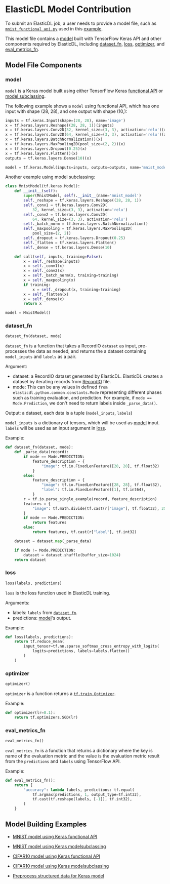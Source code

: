# ElasticDL Model Contribution

To submit an ElasticDL job, a user needs to provide a model file, such as
[`mnist_functional_api.py`](https://github.com/sql-machine-learning/elasticdl/blob/develop/model_zoo/mnist_functional_api/mnist_functional_api.py)
used in this
[example](https://github.com/sql-machine-learning/elasticdl/blob/develop/doc/tutorials/elasticdl_cloud.md#submit-the-first-job-with-low-priority).

This model file contains a [model](#model) built with TensorFlow Keras API and
other components required by ElasticDL, including [dataset\_fn](#dataset_fn),
[loss](#loss), [optimizer](#optimizer), and
[eval_metrics_fn](#eval\_metrics\_fn).

## Model File Components

### model

`model` is a Keras model built using either TensorFlow Keras [functional
API](https://www.tensorflow.org/guide/keras#functional_api) or [model
subclassing](https://www.tensorflow.org/guide/keras#model_subclassing).

The following example shows a `model` using functional API, which has one input
with shape (28, 28), and one output with shape (10,):

```python
inputs = tf.keras.Input(shape=(28, 28), name='image')
x = tf.keras.layers.Reshape((28, 28, 1))(inputs)
x = tf.keras.layers.Conv2D(32, kernel_size=(3, 3), activation='relu')(x)
x = tf.keras.layers.Conv2D(64, kernel_size=(3, 3), activation='relu')(x)
x = tf.keras.layers.BatchNormalization()(x)
x = tf.keras.layers.MaxPooling2D(pool_size=(2, 2))(x)
x = tf.keras.layers.Dropout(0.25)(x)
x = tf.keras.layers.Flatten()(x)
outputs = tf.keras.layers.Dense(10)(x)

model = tf.keras.Model(inputs=inputs, outputs=outputs, name='mnist_model')
```

Another example using model subclassing:

```python
class MnistModel(tf.keras.Model):
    def __init__(self):
        super(MnistModel, self).__init__(name='mnist_model')
        self._reshape = tf.keras.layers.Reshape((28, 28, 1))
        self._conv1 = tf.keras.layers.Conv2D(
            32, kernel_size=(3, 3), activation='relu')
        self._conv2 = tf.keras.layers.Conv2D(
            64, kernel_size=(3, 3), activation='relu')
        self._batch_norm = tf.keras.layers.BatchNormalization()
        self._maxpooling = tf.keras.layers.MaxPooling2D(
            pool_size=(2, 2))
        self._dropout = tf.keras.layers.Dropout(0.25)
        self._flatten = tf.keras.layers.Flatten()
        self._dense = tf.keras.layers.Dense(10)

    def call(self, inputs, training=False):
        x = self._reshape(inputs)
        x = self._conv1(x)
        x = self._conv2(x)
        x = self._batch_norm(x, training=training)
        x = self._maxpooling(x)
        if training:
            x = self._dropout(x, training=training)
        x = self._flatten(x)
        x = self._dense(x)
        return x

model = MnistModel()
```

### dataset_fn

```python
dataset_fn(dataset, mode)
```

`dataset_fn` is a function that takes a RecordIO `dataset` as input,
pre-processes the data as needed, and returns the a dataset containing
`model_inputs` and `labels` as a pair.

Argument:

- dataset: a RecordIO dataset generated by ElasticDL. ElasticDL creates a
dataset by iterating records from
[RecordIO](https://github.com/elasticdl/recordio) file.
- mode: This can be any values in defined `from
elasticdl.python.common.constants.Mode` representing different phases such as
training
evaluation, and prediction. For example, if `mode == Mode.Prediction`, we don't
need to return labels inside `_parse_data()`.

Output: a dataset, each data is a tuple (`model_inputs`, `labels`)

`model_inputs` is a dictionary of tensors, which will be used as
[model](#model) input. `labels` will be used as an input argument in
[loss](#loss).

Example:

```python
def dataset_fn(dataset, mode):
    def _parse_data(record):
        if mode == Mode.PREDICTION:
            feature_description = {
                "image": tf.io.FixedLenFeature([28, 28], tf.float32)
            }
        else:
            feature_description = {
                "image": tf.io.FixedLenFeature([28, 28], tf.float32),
                "label": tf.io.FixedLenFeature([1], tf.int64),
            }
        r = tf.io.parse_single_example(record, feature_description)
        features = {
            "image": tf.math.divide(tf.cast(r["image"], tf.float32), 255.0)
        }
        if mode == Mode.PREDICTION:
            return features
        else:
            return features, tf.cast(r["label"], tf.int32)

    dataset = dataset.map(_parse_data)

    if mode != Mode.PREDICTION:
        dataset = dataset.shuffle(buffer_size=1024)
    return dataset
```

### loss

```python
loss(labels, predictions)
```

`loss` is the loss function used in ElasticDL training.

Arguments:

- labels: `labels` from [`dataset_fn`](#dataset_fn).
- predictions:  [model](#model)'s output.

Example:

```python
def loss(labels, predictions):
    return tf.reduce_mean(
        input_tensor=tf.nn.sparse_softmax_cross_entropy_with_logits(
            logits=predictions, labels=labels.flatten()
        )
    )
```

### optimizer

```python
optimizer()
```

`optimizer` is a function returns a
[`tf.train.Optimizer`](https://www.tensorflow.org/api_docs/python/tf/train/Optimizer).

Example:

```python
def optimizer(lr=0.1):
    return tf.optimizers.SGD(lr)
```

### eval_metrics_fn

```python
eval_metrics_fn()
```

`eval_metrics_fn` is a function that returns a dictionary where the key is name
of the evaluation metric and the value
is the evaluation metric result from the `predictions` and `labels` using
TensorFlow API.

Example:

```python
def eval_metrics_fn():
    return {
        "accuracy": lambda labels, predictions: tf.equal(
            tf.argmax(predictions, 1, output_type=tf.int32),
            tf.cast(tf.reshape(labels, [-1]), tf.int32),
        )
    }
```

## Model Building Examples

- [MNIST model using Keras functional API](https://github.com/sql-machine-learning/elasticdl/blob/develop/model_zoo/mnist_functional_api/mnist_functional_api.py)

- [MNIST model using Keras modelsubclassing](https://github.com/sql-machine-learning/elasticdl/blob/develop/model_zoo/mnist_subclass/mnist_subclass.py)

- [CIFAR10 model using Keras functional API](https://github.com/sql-machine-learning/elasticdl/blob/develop/model_zoo/cifar10_functional_api/cifar10_functional_api.py)

- [CIFAR10 model using Keras modelsubclassing](https://github.com/sql-machine-learning/elasticdl/blob/develop/model_zoo/cifar10_subclass/cifar10_subclass.py)

- [Preprocess structured data for Keras model](https://github.com/sql-machine-learning/elasticdl/blob/develop/docs/tutorials/preprocessing_tutorial.md)

